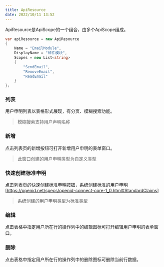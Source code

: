 ```yaml
---
title: ApiResource
date: 2022/10/11 13:52
---
```


ApiResource是ApiScope的一个组合，由多个ApiScope组成。

```c#
var apiResource = new ApiResource
{
	Name = "EmailModule",
	DisplayName = "邮件模块",
	Scopes = new List<string>
	{
		"SendEmail",
		"RemoveEmail",
		"ReadEmail"
	}
};
```

### 列表

用户申明列表以表格形式展现，有分页、模糊搜索功能。

> 模糊搜索支持用户声明名称

### 新增

点击列表页的新增按钮可打开新增用户申明的表单窗口。

> 此窗口创建的用户申明类型为自定义类型

### 快速创建标准申明

点击列表页的快速创建标准申明按钮，系统创建标准的用户申明[https://openid.net/specs/openid-connect-core-1_0.html#StandardClaims]

> 系统创建的用户申明类型为标准类型

### 编辑

点击表格中指定用户所在行的操作列中的编辑图标可打开编辑用户申明的表单窗口。

### 删除

点击表格中指定用户所在行的操作列中的删除图标可删除当前行数据。